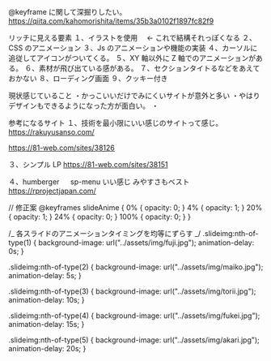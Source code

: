 @keyframe に関して深掘りしたい。
https://qiita.com/kahomorishita/items/35b3a0102f1897fc82f9

リッチに見える要素
１、イラストを使用　 ← これで結構それっぽくなる
２、CSS のアニメーション
３、Js のアニメーションや機能の実装
４、カーソルに追従してアイコンがついてくる。
５、XY 軸以外に Z 軸でのアニメーションがある。
６、素材が飛び出ている感がある。
７、セクションタイトるなどをあえておかない
８、ローディング画面
９、クッキー付き

現状感じていること
・かっこいいだけでみにくいサイトが意外と多い
・やはりデザインもできるようになった方が面白い。
・

参考になるサイト
１、技術を最小限にいい感じのサイトって感じ。
https://rakuyusanso.com/

https://81-web.com/sites/38126

３、シンプル LP
https://81-web.com/sites/38151

４、humberger 　 sp-menu いい感じ みやすさもベスト
https://rprojectjapan.com/

// 修正案
@keyframes slideAnime {
0% {
opacity: 0;
}
4% {
opacity: 1;
}
20% {
opacity: 1;
}
24% {
opacity: 0;
}
100% {
opacity: 0;
}
}

/_ 各スライドのアニメーションタイミングを均等にずらす _/
.slideimg:nth-of-type(1) {
background-image: url("../assets/img/fuji.jpg");
animation-delay: 0s;
}

.slideimg:nth-of-type(2) {
background-image: url("../assets/img/maiko.jpg");
animation-delay: 5s;
}

.slideimg:nth-of-type(3) {
background-image: url("../assets/img/torii.jpg");
animation-delay: 10s;
}

.slideimg:nth-of-type(4) {
background-image: url("../assets/img/fukei.jpg");
animation-delay: 15s;
}

.slideimg:nth-of-type(5) {
background-image: url("../assets/img/akari.jpg");
animation-delay: 20s;
}
